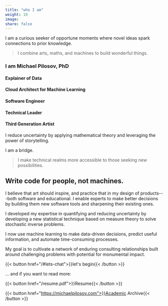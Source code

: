 ```yaml
---
title: "who I am"
weight: 10
image:
share: false
---
```


I am a curious seeker of opportune moments where novel ideas spark connections to prior knowledge.

> I combine arts, maths, and machines to build wonderful things.

### I am **Michael Pilosov, PhD**  
#### Explainer of Data
#### Cloud Architect for Machine Learning
#### Software Engineer
#### Technical Leader
#### Third Generation Artist

I reduce uncertainty by applying mathematical theory and leveraging the power of storytelling.

I am a bridge.

> I make technical realms more accessible to those seeking new possibilities.

## Write code for people, not machines.

I believe that art should inspire, and practice that in my design of products---both software and educational.
I enable experts to make better decisions by building them new software tools and sharpening their existing ones.

I developed my expertise in quantifying and reducing uncertainty by developing a new statistical technique based on measure theory to solve stochastic inverse problems.

I now use machine learning to make data-driven decisions, predict useful information, and automate time-consuming processes.


My goal is to cultivate a network of enduring consulting relationships built around challenging problems with potential for monumental impact.

{{< button href="/#lets-chat">}}let's begin{{< /button >}}
<br>

... and if you want to read more:

{{< button href="/resume.pdf">}}Resume{{< /button >}}

{{< button href="https://michaelpilosov.com">}}Academic Archive{{< /button >}}

